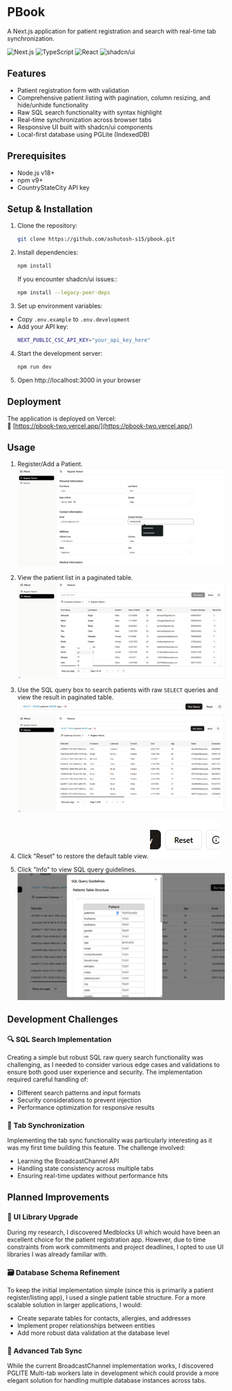# PBook

A Next.js application for patient registration and search with real-time tab synchronization.

![Next.js](https://img.shields.io/badge/Next.js-15.3.2-black?style=flat&logo=next.js)
![TypeScript](https://img.shields.io/badge/TypeScript-5.0+-blue?style=flat&logo=typescript)
![React](https://img.shields.io/badge/React-19.0.0-blue?style=flat&logo=react)
![shadcn/ui](https://img.shields.io/badge/shadcn/ui-0.5.0+-black?style=flat)

## Features

- Patient registration form with validation
- Comprehensive patient listing with pagination, column resizing, and hide/unhide functionality
- Raw SQL search functionality with syntax highlight
- Real-time synchronization across browser tabs
- Responsive UI built with shadcn/ui components
- Local-first database using PGLite (IndexedDB)

## Prerequisites

- Node.js v18+
- npm v9+
- CountryStateCity API key

## Setup & Installation

1. Clone the repository:

   ```bash
   git clone https://github.com/ashutosh-s15/pbook.git
   ```

2. Install dependencies:

   ```bash
   npm install
   ```

   If you encounter shadcn/ui issues::

   ```bash
   npm install --legacy-peer-deps
   ```

3. Set up environment variables:

- Copy `.env.example` to `.env.development`
- Add your API key:
  ```bash
  NEXT_PUBLIC_CSC_API_KEY="your_api_key_here"
  ```

4. Start the development server:

   ```bash
   npm run dev
   ```

5. Open http://localhost:3000 in your browser

## Deployment

The application is deployed on Vercel:  
🔗 [https://pbook-two.vercel.app/](https://pbook-two.vercel.app/)

## Usage

1. Register/Add a Patient.
   ![alt text]({DFBCEC94-2AE2-406A-AAF6-14C2CEE9F000}.png)

2. View the patient list in a paginated table.
   ![alt text]({58F21FCB-B4C7-4F4D-9C6C-6C8BAE335FD5}.png)

3. Use the SQL query box to search patients with raw `SELECT` queries and view the result in paginated table.
   ![alt text]({18A47125-5D2C-432F-91ED-423FBFEC492D}.png)
   ![alt text]({6868768F-E486-4D18-AFFB-24F43E6846CF}.png)

4. Click "Reset" to restore the default table view.
   ![alt text]({68AF214D-1B87-4E8D-B60A-27BAB94A0CF3}.png)

5. Click "Info" to view SQL query guidelines.
   ![alt text]({D32F9BAF-E4B9-4F10-992C-7D945CAE993C}.png)

## Development Challenges

### 🔍 SQL Search Implementation

Creating a simple but robust SQL raw query search functionality was challenging, as I needed to consider various edge cases and validations to ensure both good user experience and security. The implementation required careful handling of:

- Different search patterns and input formats
- Security considerations to prevent injection
- Performance optimization for responsive results

### 🔄 Tab Synchronization

Implementing the tab sync functionality was particularly interesting as it was my first time building this feature. The challenge involved:

- Learning the BroadcastChannel API
- Handling state consistency across multiple tabs
- Ensuring real-time updates without performance hits

## Planned Improvements

### 🏥 UI Library Upgrade

During my research, I discovered Medblocks UI which would have been an excellent choice for the patient registration app. However, due to time constraints from work commitments and project deadlines, I opted to use UI libraries I was already familiar with.

### 🗃️ Database Schema Refinement

To keep the initial implementation simple (since this is primarily a patient register/listing app), I used a single patient table structure. For a more scalable solution in larger applications, I would:

- Create separate tables for contacts, allergies, and addresses
- Implement proper relationships between entities
- Add more robust data validation at the database level

### 🔄 Advanced Tab Sync

While the current BroadcastChannel implementation works, I discovered PGLITE Multi-tab workers late in development which could provide a more elegant solution for handling multiple database instances across tabs.
